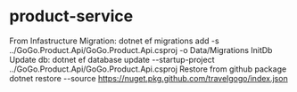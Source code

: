# product-service
From Infastructure
Migration: dotnet ef migrations add -s ../GoGo.Product.Api/GoGo.Product.Api.csproj -o Data/Migrations InitDb
Update db: dotnet ef database update --startup-project ../GoGo.Product.Api/GoGo.Product.Api.csproj
Restore from github package
dotnet restore --source https://nuget.pkg.github.com/travelgogo/index.json